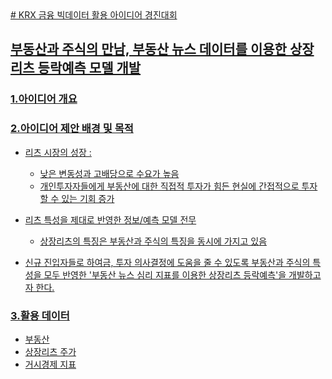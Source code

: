 <a href = https://dacon.io/competitions/official/235914/overview/description>
# KRX 금융 빅데이터 활용 아이디어 경진대회

## 부동산과 주식의 만남, 부동산 뉴스 데이터를 이용한 상장리츠 등락예측 모델 개발

### 1.아이디어 개요

### 2.아이디어 제안 배경 및 목적
- 리츠 시장의 성장 : 
  - 낮은 변동성과 고배당으로 수요가 높음 
  - 개인투자자들에게 부동산에 대한 직접적 투자가 힘든 현실에 간접적으로 투자할 수 있는 기회 증가

- 리츠 특성을 제대로 반영한 정보/예측 모델 전무
  - 상장리츠의 특징은 부동산과 주식의 특징을 동시에 가지고 있음

- 신규 진입자들로 하여금, 투자 의사결정에 도움을 줄 수 있도록 부동산과 주식의 특성을 모두 반영한 '부동산 뉴스 심리 지표를 이용한 상장리츠 등락예측'을 개발하고자 한다.

### 3.활용 데이터
- 부동산
- 상장리츠 주가
- 거시경제 지표
